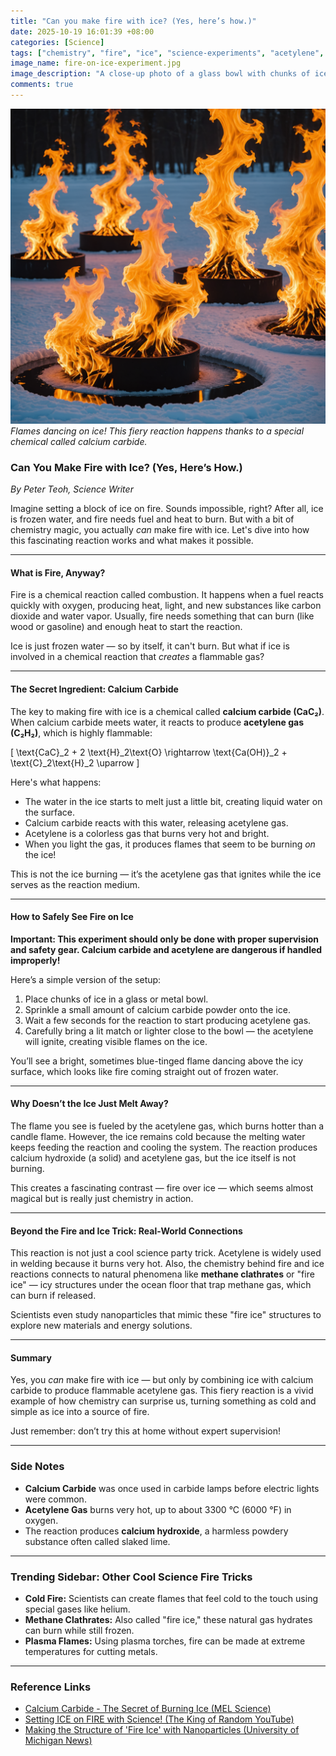 ```yaml
---
title: "Can you make fire with ice? (Yes, here’s how.)"
date: 2025-10-19 16:01:39 +08:00
categories: [Science]
tags: ["chemistry", "fire", "ice", "science-experiments", "acetylene", "calcium-carbide"]
image_name: fire-on-ice-experiment.jpg
image_description: "A close-up photo of a glass bowl with chunks of ice reacting with calcium carbide powder, producing visible blue flames and white vapor, demonstrating fire seemingly burning on ice."
comments: true
---
```



![Flames dancing on ice! This fiery reaction happens thanks to a special chemical called calcium carbide.](/assets/images/fire-on-ice-experiment.jpg)
*Flames dancing on ice! This fiery reaction happens thanks to a special chemical called calcium carbide.*

<!-- Image Description: A close-up photo of a glass bowl with chunks of ice reacting with calcium carbide powder, producing visible blue flames and white vapor, demonstrating fire seemingly burning on ice. -->


### Can You Make Fire with Ice? (Yes, Here’s How.)

*By Peter Teoh, Science Writer*

Imagine setting a block of ice on fire. Sounds impossible, right? After all, ice is frozen water, and fire needs fuel and heat to burn. But with a bit of chemistry magic, you actually *can* make fire with ice. Let's dive into how this fascinating reaction works and what makes it possible.

---

#### What is Fire, Anyway?
Fire is a chemical reaction called combustion. It happens when a fuel reacts quickly with oxygen, producing heat, light, and new substances like carbon dioxide and water vapor. Usually, fire needs something that can burn (like wood or gasoline) and enough heat to start the reaction.

Ice is just frozen water — so by itself, it can't burn. But what if ice is involved in a chemical reaction that *creates* a flammable gas?

---

#### The Secret Ingredient: Calcium Carbide
The key to making fire with ice is a chemical called **calcium carbide (CaC₂)**. When calcium carbide meets water, it reacts to produce **acetylene gas (C₂H₂)**, which is highly flammable:

\[
\text{CaC}_2 + 2 \text{H}_2\text{O} \rightarrow \text{Ca(OH)}_2 + \text{C}_2\text{H}_2 \uparrow
\]

Here's what happens:

- The water in the ice starts to melt just a little bit, creating liquid water on the surface.
- Calcium carbide reacts with this water, releasing acetylene gas.
- Acetylene is a colorless gas that burns very hot and bright.
- When you light the gas, it produces flames that seem to be burning *on* the ice!

This is not the ice burning — it’s the acetylene gas that ignites while the ice serves as the reaction medium.

---

#### How to Safely See Fire on Ice
**Important: This experiment should only be done with proper supervision and safety gear. Calcium carbide and acetylene are dangerous if handled improperly!**

Here’s a simple version of the setup:

1. Place chunks of ice in a glass or metal bowl.
2. Sprinkle a small amount of calcium carbide powder onto the ice.
3. Wait a few seconds for the reaction to start producing acetylene gas.
4. Carefully bring a lit match or lighter close to the bowl — the acetylene will ignite, creating visible flames on the ice.

You’ll see a bright, sometimes blue-tinged flame dancing above the icy surface, which looks like fire coming straight out of frozen water.

---

#### Why Doesn’t the Ice Just Melt Away?
The flame you see is fueled by the acetylene gas, which burns hotter than a candle flame. However, the ice remains cold because the melting water keeps feeding the reaction and cooling the system. The reaction produces calcium hydroxide (a solid) and acetylene gas, but the ice itself is not burning.

This creates a fascinating contrast — fire over ice — which seems almost magical but is really just chemistry in action.

---

#### Beyond the Fire and Ice Trick: Real-World Connections
This reaction is not just a cool science party trick. Acetylene is widely used in welding because it burns very hot. Also, the chemistry behind fire and ice reactions connects to natural phenomena like **methane clathrates** or "fire ice" — icy structures under the ocean floor that trap methane gas, which can burn if released.

Scientists even study nanoparticles that mimic these "fire ice" structures to explore new materials and energy solutions.

---

#### Summary
Yes, you *can* make fire with ice — but only by combining ice with calcium carbide to produce flammable acetylene gas. This fiery reaction is a vivid example of how chemistry can surprise us, turning something as cold and simple as ice into a source of fire.

Just remember: don’t try this at home without expert supervision!

---

### Side Notes
- **Calcium Carbide** was once used in carbide lamps before electric lights were common.
- **Acetylene Gas** burns very hot, up to about 3300 °C (6000 °F) in oxygen.
- The reaction produces **calcium hydroxide**, a harmless powdery substance often called slaked lime.

---

### Trending Sidebar: Other Cool Science Fire Tricks
- **Cold Fire:** Scientists can create flames that feel cold to the touch using special gases like helium.
- **Methane Clathrates:** Also called "fire ice," these natural gas hydrates can burn while still frozen.
- **Plasma Flames:** Using plasma torches, fire can be made at extreme temperatures for cutting metals.

---

### Reference Links
- [Calcium Carbide - The Secret of Burning Ice (MEL Science)](https://melscience.com/US-en/articles/calcium-carbide-secret-burning-ice/)
- [Setting ICE on FIRE with Science! (The King of Random YouTube)](https://www.youtube.com/watch?v=giyVAdeswSg)
- [Making the Structure of 'Fire Ice' with Nanoparticles (University of Michigan News)](https://news.engin.umich.edu/2023/05/making-the-structure-of-fire-ice-with-nanoparticles/)
